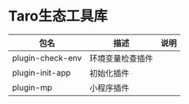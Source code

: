 # Taro生态工具库

|包名| 描述 | 说明 |
|---|---|---|
|plugin-check-env|环境变量检查插件|
|plugin-init-app|初始化插件|
|plugin-mp|小程序插件|

